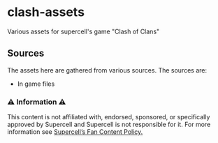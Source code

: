 # clash-assets

Various assets for supercell's game "Clash of Clans"

## Sources

The assets here are gathered from various sources. The sources are:

- In game files

### ⚠️ Information ⚠️

This content is not affiliated with, endorsed, sponsored, or specifically approved by Supercell and Supercell is not responsible for it.
For more information see [Supercell’s Fan Content Policy.](https://supercell.com/en/fan-content-policy/)

